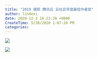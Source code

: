 ```yaml
---
title: "2019 德熙 腾讯云 云社区年度最佳作者奖"
author: lindexi
date: 2020-12-3 16:22:28 +0800
CreateTime: 5/30/2020 1:07:28 PM
categories: 
---
```



<!--more-->


<!-- CreateTime:5/30/2020 1:07:28 PM -->



![](https://i.loli.net/2020/05/30/TIN1DndVhS2Qx47.jpg)

![](https://i.loli.net/2020/05/30/Fns5hr2bCYmLJ3N.jpg)

